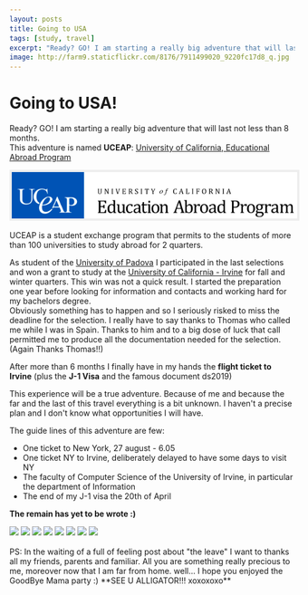 ```yaml
---
layout: posts
title: Going to USA
tags: [study, travel]
excerpt: "Ready? GO! I am starting a really big adventure that will last not less than 8 months."
image: http://farm9.staticflickr.com/8176/7911499020_9220fc17d8_q.jpg
---
```

Going to USA!
===========

Ready? GO! I am starting a really big adventure that will last not less than 8 months.   
This adventure is named **UCEAP**: [University of California, Educational Abroad Program](http://eap.ucop.edu/ReciprocalExchanges/Pages/default.aspx)

<img src="/images/uceap.png" style="border: 4px solid #eee"/>

UCEAP is a student exchange program that permits to the students of more than 100 universities to study abroad for 2 quarters.

As student of the [University of Padova](http://www.unipd.it) I participated in the last selections and won a grant to study at the [University of California - Irvine](http://uci.edu) for fall and winter quarters.
This win was not a quick result. I started the preparation one year before looking for information and contacts and working hard for my bachelors degree.  
Obviously something has to happen and so I seriously risked to miss the deadline for the selection. I really have to say thanks to Thomas who called me while I was in Spain. Thanks to him and to a big dose of luck that call permitted me to produce all the documentation needed for the selection. (Again Thanks Thomas!!)

After more than 6 months I finally have in my hands the **flight ticket to Irvine** (plus the **J-1 Visa** and the famous document ds2019)

This experience will be a true adventure. Because of me and because the far and the last of this travel everything is a bit unknown. I haven't a precise plan and I don't know what opportunities I will have.

The guide lines of this adventure are few:

  *  One ticket to New York, 27 august - 6.05
  *  One ticket NY to Irvine, deliberately delayed to have some days to visit NY
  *  The faculty of Computer Science of the University of Irvine, in particular the department of Information   
  *  The end of my J-1 visa the 20th of April

**The remain has yet to be wrote :)**

<div class="gallery">
<a href="http://www.flickr.com/photos/ogeidix/7911490430/in/set-72157631362259196"><img src="http://farm9.staticflickr.com/8314/7911490430_0f40178035_s.jpg" /></a>
<a href="http://www.flickr.com/photos/ogeidix/7911491682/in/set-72157631362259196"><img src="http://farm9.staticflickr.com/8035/7911491682_eb086037e6_s.jpg" /></a>
<a href="http://www.flickr.com/photos/ogeidix/7911492994/in/set-72157631362259196"><img src="http://farm9.staticflickr.com/8452/7911492994_922e92e762_s.jpg" /></a>
<a href="http://www.flickr.com/photos/ogeidix/7911493756/in/set-72157631362259196"><img src="http://farm9.staticflickr.com/8038/7911493756_d21a992247_s.jpg" /></a>
<a href="http://www.flickr.com/photos/ogeidix/7911494904/in/set-72157631362259196"><img src="http://farm9.staticflickr.com/8316/7911494904_8735b88fd6_s.jpg" /></a>
<a href="http://www.flickr.com/photos/ogeidix/7911495812/in/set-72157631362259196"><img src="http://farm9.staticflickr.com/8310/7911495812_4d5b7966b8_s.jpg" /></a>
<a href="http://www.flickr.com/photos/ogeidix/7911496922/in/set-72157631362259196"><img src="http://farm9.staticflickr.com/8457/7911496922_ab0d308754_s.jpg" /></a>
<a href="http://www.flickr.com/photos/ogeidix/7911499020/in/set-72157631362259196"><img src="http://farm9.staticflickr.com/8176/7911499020_9220fc17d8_s.jpg" /></a>
</div>
<br />
PS: In the waiting of a full of feeling post about "the leave" I want to thanks all my friends, parents and familiar.
All you are something really precious to me, moreover now that I am far from home.
well… I hope you enjoyed the GoodBye Mama party :)   
**SEE U ALLIGATOR!!! xoxoxoxo**